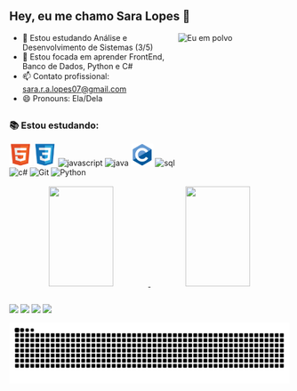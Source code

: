 ## Hey, eu me chamo Sara Lopes 🤟

   <img align="right" height="200" width="200" src="https://lh3.googleusercontent.com/pw/AP1GczPBCFWIQipgR0AqWBM5_S-grKGwS2ackx0Dclvwxe9JmNKobUX_klAEjbZQw6Fl4F26x3N7hl72L9KLRFTH8hQbvrCMpNJ3GYyF80BOQuD4qcBEbOpMyOuZ161XwMc_qbnEFliZ_z56jgSZalBpqgcv_w=w537-h537-s-no-gm?authuser=0" alt="Eu em polvo">


- 🔭 Estou estudando Análise e Desenvolvimento de Sistemas (3/5)   
- 🌱 Estou focada em aprender FrontEnd, Banco de Dados, Python e C#  
- 📫 Contato profissional: sara.r.a.lopes07@gmail.com      
- 😄 Pronouns: Ela/Dela    

##

<!-- icons -->
<div>
  <h3>📚 Estou estudando: </h3>
  <img height="40" width="40" src="https://raw.githubusercontent.com/devicons/devicon/master/icons/html5/html5-original.svg" alt="html">
  <img height="40" width="40" src="https://raw.githubusercontent.com/devicons/devicon/master/icons/css3/css3-original.svg" alt="css">
  <img height="40" width="40" src="https://cdn.jsdelivr.net/gh/devicons/devicon/icons/javascript/javascript-original.svg" alt="javascript">
  <img height="40" width="40" src="https://cdn-icons-png.flaticon.com/512/226/226777.png" alt="java">
  <img height="40" width="40" src="https://raw.githubusercontent.com/devicons/devicon/master/icons/c/c-original.svg" alt="c">
  <img height="40" width="40" src="https://cdn.jsdelivr.net/gh/devicons/devicon/icons/mysql/mysql-original.svg" alt="sql" >
  <img height="40" width="40" src="https://cdn-icons-png.flaticon.com/512/6132/6132221.png" alt="c#">
  <img height="40" width="40" src="https://cdn.jsdelivr.net/gh/devicons/devicon/icons/git/git-original.svg" alt="Git">
  <img height="40" width="40" src="https://cdn.jsdelivr.net/gh/devicons/devicon/icons/python/python-original.svg" alt="Python">
          
</div>

<!-- blocos -->
<br>
<div align="center">
  <a href="https://github.com/SaraLopes7">
  <img height="180em" width="48%" src="https://github-readme-stats.vercel.app/api?username=SaraLopes7&show_icons=true&theme=midnight-purple&include_all_commits=true&count_private=true" style="max-width: 100%;"/>
  <img height="180em" width="48%" src="https://github-readme-stats.vercel.app/api/top-langs/?username=SaraLopes7&layout=compact&langs_count=7&theme=midnight-purple" style="max-width: 100%;"/>
</div>
<!--    
<div align="center">
  <a href="https://github.com/SaraLopes7">
  <img height="180em" width="48%" src="https://github-readme-stats.vercel.app/api?username=SaraLopes7&show_icons=true&count_private=true&hide_border=true&title_color=00bfbf&icon_color=00bfbf&text_color=c9d1d9&bg_color=0d1117" />
  <img height="180em" width="48%" src="https://github-readme-stats.vercel.app/api/top-langs/?username=SaraLopes7&layout=compact&hide_border=true&title_color=purpletext_color=purple&bg_color=0d1117" />
</div>
-->

 ##

<!-- redes sociais -->
<div>
   <a href="https://www.linkedin.com/in/sara-r-a-lopes-98b72423a/" target="_blank"><img src="https://img.shields.io/badge/-LinkedIn-%230077B5?style=for-the-badge&logo=linkedin&logoColor=white" target="_blank"></a> 
   <a href = "mailto:sara.r.a.lopes07@gmail.com"><img src="https://img.shields.io/badge/Gmail-D14836?style=for-the-badge&logo=gmail&logoColor=white" target="_blank"></a>
   <a href = "https://codepen.io/Lopes7"><img src="https://img.shields.io/badge/Codepen-000000?style=for-the-badge&logo=codepen&logoColor=white" target="_blank"></a>
   <a href="https://instagram.com/sariinha.lopez" target="_blank"><img src="https://img.shields.io/badge/-Instagram-%23E4405F?style=for-the-badge&logo=instagram&logoColor=white" target="_blank"></a>

<!--

<picture>
  <source media="(prefers-color-scheme: dark)" srcset="github-snake-dark.svg" />
  <source media="(prefers-color-scheme: light)" srcset="github-snake.svg" />
  <img alt="github-snake" src="github-snake.svg" />
</picture>

-->

   ![Snake animation](https://github.com/SaraLopes7/SaraLopes7/blob/output/github-contribution-grid-snake-colorful.svg)  
</div>
